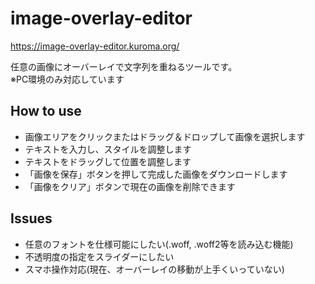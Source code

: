 # image-overlay-editor

https://image-overlay-editor.kuroma.org/

任意の画像にオーバーレイで文字列を重ねるツールです。  
※PC環境のみ対応しています

## How to use

- 画像エリアをクリックまたはドラッグ＆ドロップして画像を選択します
- テキストを入力し、スタイルを調整します
- テキストをドラッグして位置を調整します
- 「画像を保存」ボタンを押して完成した画像をダウンロードします
- 「画像をクリア」ボタンで現在の画像を削除できます

## Issues

- 任意のフォントを仕様可能にしたい(.woff, .woff2等を読み込む機能)
- 不透明度の指定をスライダーにしたい
- スマホ操作対応(現在、オーバーレイの移動が上手くいっていない)
